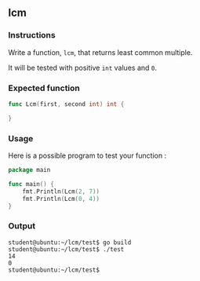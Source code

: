 ## lcm

### Instructions

Write a function, `lcm`, that returns least common multiple.

It will be tested with positive `int` values and `0`.

### Expected function

```go
func Lcm(first, second int) int {

}
```

### Usage

Here is a possible program to test your function :

```go
package main

func main() {
	fmt.Println(Lcm(2, 7))
	fmt.Println(Lcm(0, 4))
}
```

### Output

```console
student@ubuntu:~/lcm/test$ go build
student@ubuntu:~/lcm/test$ ./test
14
0
student@ubuntu:~/lcm/test$
```

